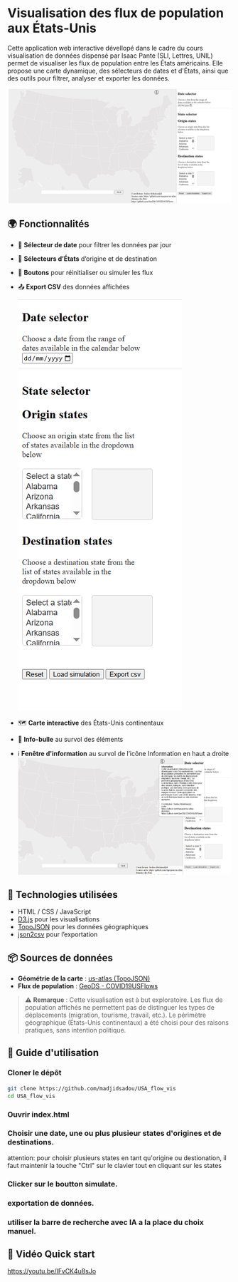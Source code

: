 # Visualisation des flux de population aux États-Unis

Cette application web interactive dévellopé dans le cadre du cours visualisation de données dispensé par Isaac Pante (SLI, Lettres, UNIL)
 permet de visualiser les flux de population entre les États américains. Elle propose une carte dynamique, des sélecteurs de dates et d'États, ainsi que des outils pour filtrer, analyser et exporter les données.

![](./screens/1.PNG) 

## 🌍 Fonctionnalités

- 📅 **Sélecteur de date** pour filtrer les données par jour
- 🧭 **Sélecteurs d’États** d’origine et de destination
- 🔄 **Boutons** pour réinitialiser ou simuler les flux
- 📤 **Export CSV** des données affichées

  ![](./screens/2.PNG) 

- 🗺️ **Carte interactive** des États-Unis continentaux
- 🧠 **Info-bulle** au survol des éléments
- ℹ️ **Fenêtre d'information** au survol de l’icône Information en haut a droite
    ![](./screens/6.PNG) 


## 🧪 Technologies utilisées

- HTML / CSS / JavaScript
- [D3.js](https://d3js.org/) pour les visualisations
- [TopoJSON](https://github.com/topojson/topojson) pour les données géographiques
- [json2csv](https://github.com/zemirco/json2csv) pour l’exportation

## 📦 Sources de données

- **Géométrie de la carte** : [us-atlas (TopoJSON)](https://github.com/topojson/us-atlas)
- **Flux de population** : [GeoDS - COVID19USFlows](https://github.com/GeoDS/COVID19USFlows)

> ⚠️ **Remarque** : Cette visualisation est à but exploratoire. Les flux de population affichés ne permettent pas de distinguer les types de déplacements (migration, tourisme, travail, etc.). Le périmètre géographique (États-Unis continentaux) a été choisi pour des raisons pratiques, sans intention politique.

## 🚀 Guide d'utilisation

### Cloner le dépôt

```bash
git clone https://github.com/madjidsadou/USA_flow_vis
cd USA_flow_vis
```

### Ouvrir index.html
### Choisir une date, une ou plus plusieur states d'origines et de destinations.
attention: pour choisir plusieurs states en tant qu'origine ou destionation, il faut maintenir la touche "Ctrl" sur le clavier tout en cliquant sur les states
### Clicker sur le boutton simulate.
### exportation de données.
### utiliser la barre de recherche avec IA a la place du choix manuel.

## 🚀 Vidéo Quick start

https://youtu.be/IFvCK4u8sJo
